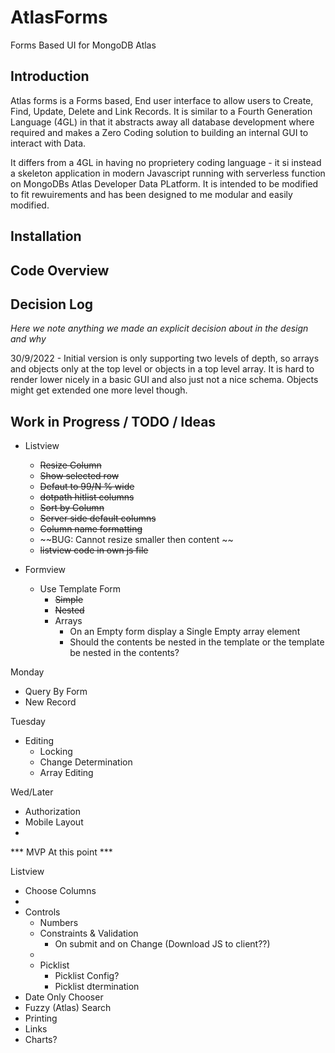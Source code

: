 # AtlasForms
Forms Based UI for MongoDB Atlas

## Introduction

Atlas forms is a Forms based, End user interface to allow users to Create, Find, Update, Delete and Link Records. It is similar to a Fourth Generation Language (4GL) in that it abstracts away all
database development where required and makes a Zero Coding solution to building an internal GUI
to interact with Data.

It differs from a 4GL in having no proprietery coding language - it si instead a skeleton application in modern Javascript running with serverless function on MongoDBs Atlas Developer Data PLatform. It is intended to be modified to fit rewuirements and has been designed to me modular and easily modified.

## Installation


## Code Overview

## Decision Log

_Here we note anything we made an explicit decision about in the design and why_

30/9/2022 - Initial version is only supporting two levels of depth, so arrays and objects only at the top level or objects in a top level array. It is hard to render lower nicely in a basic GUI and also just not a nice schema. Objects might get extended one more level though.


## Work in Progress / TODO / Ideas

- Listview
  - ~~Resize Column~~
  - ~~Show selected row~~
  - ~~Defaut to 99/N % wide~~
  - ~~dotpath hitlist columns~~
  - ~~Sort by Column~~
  - ~~Server side default columns~~
  - ~~Column name formatting~~
  - ~~BUG: Cannot resize smaller then content ~~
  - ~~listview code in own js file~~
  
- Formview
  - Use Template Form
    - ~~Simple~~
    - ~~Nested~~
    - Arrays
      - On an Empty form display a Single Empty array element
      - Should the contents be nested in the template or the template be nested in the contents?

Monday

  - Query By Form
  - New Record

Tuesday
- Editing
  - Locking
  - Change Determination
  - Array Editing

Wed/Later

- Authorization
- Mobile Layout
- 
*** MVP At this point ***

  Listview
  - Choose Columns
  - 
- Controls
  - Numbers
  - Constraints & Validation
    - On submit and on Change (Download JS to client??)
  - 
  - Picklist
      - Picklist Config?
      - Picklist dtermination
- Date Only Chooser
- Fuzzy (Atlas) Search
- Printing
- Links
- Charts?

